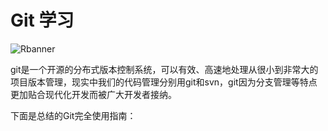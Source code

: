 # Git 学习

![Rbanner](https://gimg2.baidu.com/image_search/src=http%3A%2F%2Fwww.leiue.com%2Fuploads%2F2018%2F12%2FGit.jpg&refer=http%3A%2F%2Fwww.leiue.com&app=2002&size=f9999,10000&q=a80&n=0&g=0n&fmt=jpeg?sec=1638326572&t=911a3ec9716d6a4cf4d0f635f2fab9ef)

git是一个开源的分布式版本控制系统，可以有效、高速地处理从很小到非常大的项目版本管理，现实中我们的代码管理分别用git和svn，git因为分支管理等特点更加贴合现代化开发而被广大开发者接纳。

下面是总结的Git完全使用指南：


